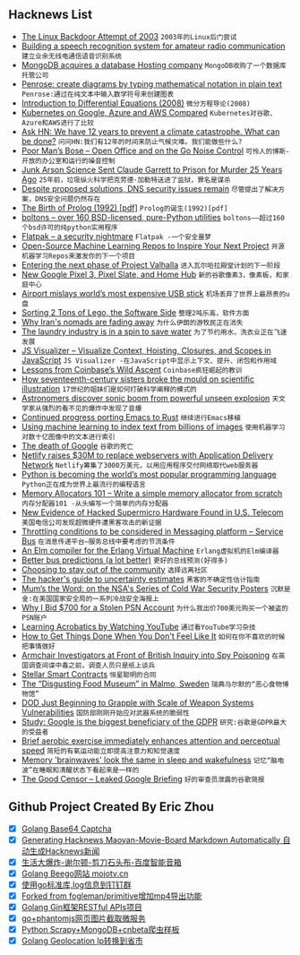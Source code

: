 ## Hacknews List


- [The Linux Backdoor Attempt of 2003](https://freedom-to-tinker.com/2013/10/09/the-linux-backdoor-attempt-of-2003/)  `2003年的Linux后门尝试`
- [Building a speech recognition system for amateur radio communication](https://towardsdatascience.com/make-amateur-radio-cool-again-said-mr-artificial-intelligence-36cb32978fb2?gi=c0da39b2ee89)  `建立业余无线电通信语音识别系统`
- [MongoDB acquires a database Hosting company](https://blog.mlab.com/2018/10/mlab-is-becoming-a-part-of-mongodb-inc/)  `MongoDB收购了一个数据库托管公司`
- [Penrose: create diagrams by typing mathematical notation in plain text](http://penrose.ink/)  `Penrose:通过在纯文本中输入数学符号来创建图表`
- [Introduction to Differential Equations (2008)](http://tutorial.math.lamar.edu/Classes/DE/Definitions.aspx)  `微分方程导论(2008)`
- [Kubernetes on Google, Azure and AWS Compared](https://kubedex.com/google-gke-vs-microsoft-aks-vs-amazon-eks/)  `Kubernetes对谷歌、Azure和AWS进行了比较`
- [Ask HN: We have 12 years to prevent a climate catastrophe. What can be done?](item?id=18181503)  `问问HN:我们有12年的时间来防止气候灾难。我们能做些什么?`
- [Poor Man’s Bose – Open Office and on the Go Noise Control](http://e1z.ca/code/clog/?p=225)  `可怜人的博斯-开放的办公室和运行的噪音控制`
- [Junk Arson Science Sent Claude Garrett to Prison for Murder 25 Years Ago](https://theintercept.com/2018/10/05/claude-garrett-parole-arson-fire-junk-science/)  `25年前，垃圾纵火科学把克劳德·加勒特送进了监狱，罪名是谋杀`
- [Despite proposed solutions, DNS security issues remain](https://www.hpe.com/us/en/insights/articles/dns-security-still-an-issue-1810.html)  `尽管提出了解决方案，DNS安全问题仍然存在`
- [The Birth of Prolog (1992) [pdf]](https://web.stanford.edu/class/linguist289/p37-colmerauer.pdf)  `Prolog的诞生(1992)[pdf]`
- [boltons – over 160 BSD-licensed, pure-Python utilities](https://github.com/mahmoud/boltons)  `boltons——超过160个bsd许可的纯python实用程序`
- [Flatpak – a security nightmare](http://flatkill.org/)  `Flatpak -一个安全噩梦`
- [Open-Source Machine Learning Repos to Inspire Your Next Project](https://heartbeat.fritz.ai/25-open-source-machine-learning-repos-to-inspire-your-next-project-3b027a90155)  `开源机器学习Repos来激发你的下一个项目`
- [Entering the next phase of Project Valhalla](http://mail.openjdk.java.net/pipermail/valhalla-spec-experts/2018-October/000760.html)  `进入瓦尔哈拉殿堂计划的下一阶段`
- [New Google Pixel 3, Pixel Slate, and Home Hub](https://www.blog.google/products/hardware/made-by-google-family-2018/)  `新的谷歌像素3，像素板，和家庭中心`
- [Airport mislays world’s most expensive USB stick](https://nakedsecurity.sophos.com/2018/10/10/airport-mislays-worlds-most-expensive-usb-stick/)  `机场丢弃了世界上最昂贵的u盘`
- [Sorting 2 Tons of Lego, the Software Side](http://jacquesmattheij.com/sorting-lego-the-software-side)  `整理2吨乐高，软件方面`
- [Why Iran&#39;s nomads are fading away](https://www.nationalgeographic.com/magazine/2018/10/iran-nomad-tribes-fading-away/?cmpid=org=ngp::mc=social::src=twitter::cmp=editorial::add=twt20181009culture-newngmirannomads::rid=&amp;sf199600032=1)  `为什么伊朗的游牧民正在消失`
- [The laundry industry is in a spin to save water](https://www.bbc.co.uk/news/business-45711230)  `为了节约用水，洗衣业正在飞速发展`
- [JS Visualizer – Visualize Context, Hoisting, Closures, and Scopes in JavaScript](https://javascriptvisualizer.com/)  `JS Visualizer -在JavaScript中显示上下文、提升、闭包和作用域`
- [Lessons from Coinbase’s Wild Ascent](http://firstround.com/review/lessons-from-coinbases-wild-ascent-four-rules-for-scaling/)  `Coinbase疯狂崛起的教训`
- [How seventeenth-century sisters broke the mould on scientific illustration](https://www.nature.com/articles/d41586-018-06944-7)  `17世纪的姐妹们是如何打破科学阐释的模式的`
- [Astronomers discover sonic boom from powerful unseen explosion](https://www.sciencedaily.com/releases/2018/10/181004131831.htm)  `天文学家从强烈的看不见的爆炸中发现了音爆`
- [Continued progress porting Emacs to Rust](http://db48x.net/rust-remacs-2018/)  `继续进行Emacs移植`
- [Using machine learning to index text from billions of images](https://blogs.dropbox.com/tech/2018/10/using-machine-learning-to-index-text-from-billions-of-images/)  `使用机器学习对数十亿图像中的文本进行索引`
- [The death of Google](https://lauren.vortex.com/2018/10/08/the-death-of-google)  `谷歌的死亡`
- [Netlify raises $30M to replace webservers with Application Delivery Network](https://www.netlify.com/blog/2018/10/09/netlify-raises-30m-to-replace-webservers-with-a-global-application-delivery-network/)  `Netlify筹集了3000万美元，以用应用程序交付网络取代web服务器`
- [Python is becoming the world’s most popular programming language](https://www.economist.com/graphic-detail/2018/07/26/python-is-becoming-the-worlds-most-popular-coding-language)  `Python正在成为世界上最流行的编程语言`
- [Memory Allocators 101 – Write a simple memory allocator from scratch](https://arjunsreedharan.org/post/148675821737/memory-allocators-101)  `内存分配器101 -从头编写一个简单的内存分配器`
- [New Evidence of Hacked Supermicro Hardware Found in U.S. Telecom](https://www.bloomberg.com/news/articles/2018-10-09/new-evidence-of-hacked-supermicro-hardware-found-in-u-s-telecom)  `美国电信公司发现超微硬件遭黑客攻击的新证据`
- [Throttling conditions to be considered in Messaging platform – Service Bus](https://www.serverless360.com/blog/service-bus-throttling-conditions)  `在消息传递平台—服务总线中要考虑的节流条件`
- [An Elm compiler for the Erlang Virtual Machine](https://kofi.sexy/blog/elm-beam)  `Erlang虚拟机的Elm编译器`
- [Better bus predictions (a lot better)](https://medium.com/mbta-tech/better-bus-predictions-a-lot-better-64169f1edeee)  `更好的总线预测(好得多)`
- [Choosing to stay out of the community](http://rachelbythebay.com/w/2018/10/09/moat/)  `选择远离社区`
- [The hacker&#39;s guide to uncertainty estimates](https://erikbern.com/2018/10/08/the-hackers-guide-to-uncertainty-estimates.html)  `黑客的不确定性估计指南`
- [Mum’s the Word: on the NSA&#39;s Series of Cold War Security Posters](https://www.bunkhistory.org/resources/3220?related=2223&amp;relationship_name=CORE%20IDEA)  `沉默是金:在美国国家安全局的一系列冷战安全海报上`
- [Why I Bid $700 for a Stolen PSN Account](https://waypoint.vice.com/en_us/article/43ebpd/the-long-weird-story-explaining-why-i-bid-dollar700-for-a-stolen-psn-account)  `为什么我出价700美元购买一个被盗的PSN账户`
- [Learning Acrobatics by Watching YouTube](https://bair.berkeley.edu/blog/2018/10/09/sfv/)  `通过看YouTube学习杂技`
- [How to Get Things Done When You Don&#39;t Feel Like It](https://queue.acm.org/detail.cfm?id=3280677)  `如何在你不喜欢的时候把事情做好`
- [Armchair Investigators at Front of British Inquiry into Spy Poisoning](https://www.nytimes.com/2018/10/09/world/europe/bellingcat-skripal-poisoning.html)  `在英国调查间谍中毒之前，调查人员只是纸上谈兵`
- [Stellar Smart Contracts](https://www.stellar.org/developers/guides/walkthroughs/stellar-smart-contracts.html)  `恒星聪明的合同`
- [The “Disgusting Food Museum” in Malmo, Sweden](https://www.washingtonpost.com/news/voraciously/wp/2018/10/09/this-new-food-museum-expects-to-upset-your-stomach-and-then-make-you-think-about-why/)  `瑞典马尔默的“恶心食物博物馆”`
- [DOD Just Beginning to Grapple with Scale of Weapon Systems Vulnerabilities](https://www.gao.gov/mobile/products/GAO-19-128)  `国防部刚刚开始应对武器系统的脆弱性`
- [Study: Google is the biggest beneficiary of the GDPR](https://cliqz.com/en/magazine/study-google-is-the-biggest-beneficiary-of-the-gdpr)  `研究:谷歌是GDPR最大的受益者`
- [Brief aerobic exercise immediately enhances attention and perceptual speed](https://www.sciencedirect.com/science/article/pii/S0001691817301336)  `简短的有氧运动能立即提高注意力和知觉速度`
- [Memory &#39;brainwaves&#39; look the same in sleep and wakefulness](https://medicalxpress.com/news/2018-10-memory-brainwaves.html)  `记忆“脑电波”在睡眠和清醒状态下看起来是一样的`
- [The Good Censor – Leaked Google Briefing](https://www.scribd.com/document/390521673/The-Good-Censor-GOOGLE-LEAK)  `好的审查员泄露的谷歌简报`

## Github Project Created By Eric Zhou

- [x] [Golang Base64 Captcha](https://github.com/mojocn/base64Captcha)
- [x] [Generating Hacknews Maoyan-Movie-Board Markdown Automatically 自动生成Hacknews新闻](https://github.com/dejavuzhou/md-genie)
- [x] [生活大爆炸-谢尔顿-剪刀石头布-百度智能音箱](https://github.com/mojocn/dueros-bang-game)
- [x] [Golang Beego网站 mojotv.cn](https://github.com/mojocn/www.mojotv.cn)
- [x] [使用go标准库,log信息到钉钉群](https://github.com/mojocn/dooger)
- [x] [Forked from fogleman/primitive增加mp4导出功能](https://github.com/mojocn/primitive)
- [x] [Golang Gin框架RESTful APIs项目](https://github.com/JJJJJJJerk/ezier-golang-web-api-framework)
- [x] [go+phantomjs网页图片截取微服务](https://github.com/mojocn/screen_shot)
- [x] [Python Scrapy+MongoDB+cnbeta爬虫样板](https://github.com/mojocn/scrapy_mongodb_boilerplate_cnbeta)
- [x] [Golang Geolocation Ip转换到省市](https://github.com/mojocn/ip2location)